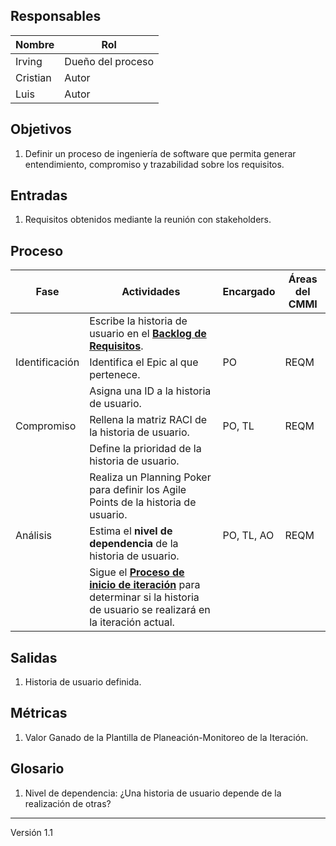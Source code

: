 ## Responsables

Nombre     | Rol
-----------|------------------
Irving     | Dueño del proceso
Cristian   | Autor
Luis       | Autor

## Objetivos
1. Definir un proceso de ingeniería de software que permita generar entendimiento, compromiso y trazabilidad sobre los requisitos.

## Entradas
1. Requisitos obtenidos mediante la reunión con stakeholders.

## Proceso
<table>
  <thead>
    <tr>
      <th>Fase</th>
      <th>Actividades</th>
      <th>Encargado</th>
      <th>Áreas del CMMI</th>
    </tr>
  </thead>
  <tbody>
    <tr>
      <td rowspan="3">Identificación</td>
      <td>Escribe la historia de usuario en el <strong><a href="https://docs.google.com/spreadsheets/d/1o6jLgBaUGFCco-8gIZqd8Ng3zqUKfJYZudfaI9Bqu-0/edit#gid=1630941258">Backlog de Requisitos</a></strong>.</td>
      <td rowspan="3">PO</td>
      <td rowspan="3">REQM</td>
    </tr>
    <tr>
      <td>Identifica el Epic al que pertenece.</td>
    </tr>
    <tr>
      <td>Asigna una ID a la historia de usuario.</td>
    </tr>
    <tr>
      <td rowspan="1">Compromiso</td>
      <td>Rellena la matriz RACI de la historia de usuario.</td>
      <td>PO, TL</td>
      <td>REQM</td>
    </tr>
    <tr>
      <td rowspan="5">Análisis</td>
      <td>Define la prioridad de la historia de usuario.</td>
      <td rowspan="5">PO, TL, AO</td>
      <td rowspan="5">REQM</td>
    </tr> 
    <tr>
      <td>Realiza un Planning Poker para definir los Agile Points de la historia de usuario.</td>
    </tr> 
    <tr>
      <td>Estima el <strong>nivel de dependencia</strong> de la historia de usuario.</td>
    </tr> 
    <tr>
      <td>Sigue el <strong><a href="https://github.com/novaDepto/Nova/wiki/Proceso-de-inicio-de-iteraci%C3%B3n">Proceso de inicio de iteración</a></strong> para determinar si la historia de usuario se realizará en la iteración actual.</td>
    </tr> 
  </tbody>
</table>

## Salidas
1. Historia de usuario definida.

## Métricas
1. Valor Ganado de la Plantilla de Planeación-Monitoreo de la Iteración.

## Glosario
1. Nivel de dependencia: ¿Una historia de usuario depende de la realización de otras?

***
Versión 1.1
